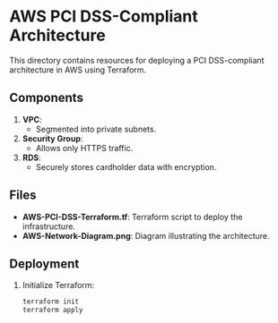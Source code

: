 # AWS PCI DSS-Compliant Architecture

This directory contains resources for deploying a PCI DSS-compliant architecture in AWS using Terraform.

## Components
1. **VPC**:
   - Segmented into private subnets.
2. **Security Group**:
   - Allows only HTTPS traffic.
3. **RDS**:
   - Securely stores cardholder data with encryption.

## Files
- **AWS-PCI-DSS-Terraform.tf**: Terraform script to deploy the infrastructure.
- **AWS-Network-Diagram.png**: Diagram illustrating the architecture.

## Deployment
1. Initialize Terraform:
   ```bash
   terraform init
   terraform apply
